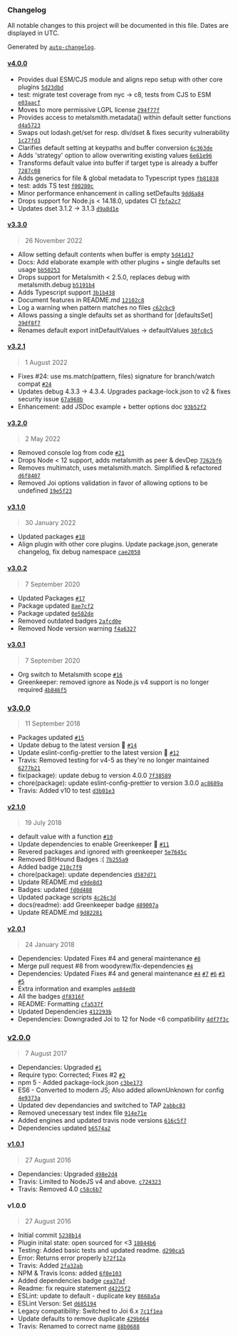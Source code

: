 ### Changelog

All notable changes to this project will be documented in this file. Dates are displayed in UTC.

Generated by [`auto-changelog`](https://github.com/CookPete/auto-changelog).

#### [v4.0.0](https://github.com/metalsmith/default-values/compare/v3.3.0...v4.0.0)

- Provides dual ESM/CJS module and aligns repo setup with other core plugins [`5d23dbd`](https://github.com/metalsmith/default-values/commit/5d23dbd1091e8d09030bdd9b2d6c945e6cd80476)
- test: migrate test coverage from nyc -&gt; c8, tests from CJS to ESM [`e03aacf`](https://github.com/metalsmith/default-values/commit/e03aacf7b4956a962258d791027782fe34953aa2)
- Moves to more permissive LGPL license [`294f77f`](https://github.com/metalsmith/default-values/commit/294f77ffff73f848064dccb2d1817d484e9853c5)
- Provides access to metalsmith.metadata() within default setter functions [`d4a5723`](https://github.com/metalsmith/default-values/commit/d4a57232bb7942ef001ec348a5f44350990f43a2)
- Swaps out lodash.get/set for resp. dlv/dset & fixes security vulnerability [`1c27fd3`](https://github.com/metalsmith/default-values/commit/1c27fd330d854529f7d11b084135fd7ac64d3f36)
- Clarifies default setting at keypaths and buffer conversion [`6c363de`](https://github.com/metalsmith/default-values/commit/6c363de5f777046a03c7432ac425fbf6af089d9f)
- Adds 'strategy' option to allow overwriting existing values [`6e61e96`](https://github.com/metalsmith/default-values/commit/6e61e9653e7bee8d425324805bbc6e88c9fb7a0a)
- Transforms default value into buffer if target type is already a buffer [`7287c08`](https://github.com/metalsmith/default-values/commit/7287c08aa94ef7cd7bdbceb58687acdfdfbc533b)
- Adds generics for file & global metadata to Typescript types [`fb81838`](https://github.com/metalsmith/default-values/commit/fb818381d1246fa023f57f2ee4adaaa53428866f)
- test: adds TS test [`f00280c`](https://github.com/metalsmith/default-values/commit/f00280c89eb01cafd59875e605060a597aae56f0)
- Minor performance enhancement in calling setDefaults [`9dd6a84`](https://github.com/metalsmith/default-values/commit/9dd6a843b8acd413b0d2323f5b056248e74313ae)
- Drops support for Node.js &lt; 14.18.0, updates CI [`fbfa2c7`](https://github.com/metalsmith/default-values/commit/fbfa2c7897368cd272a19d3038d0b98c69a78574)
- Updates dset 3.1.2 -&gt; 3.1.3 [`d9a8d1e`](https://github.com/metalsmith/default-values/commit/d9a8d1e5805f4ccb49c80bec36196d45f87ce7fd)

#### [v3.3.0](https://github.com/metalsmith/default-values/compare/v3.2.1...v3.3.0)

> 26 November 2022

- Allow setting default contents when buffer is empty [`5d41d17`](https://github.com/metalsmith/default-values/commit/5d41d1790b1d4bc6a2905c08d028ab67c83221f4)
- Docs: Add elaborate example with other plugins + single defaults set usage [`bb50253`](https://github.com/metalsmith/default-values/commit/bb502537ffb476208cb032570b3d7c4f4db98847)
- Drops support for Metalsmith &lt; 2.5.0, replaces debug with metalsmith.debug [`b5191b4`](https://github.com/metalsmith/default-values/commit/b5191b471b1d6a3742b57b5eb33629ed32acc12e)
- Adds Typescript support [`3b1b438`](https://github.com/metalsmith/default-values/commit/3b1b438243b0638d0d25db69f55999a97a302f08)
- Document features in README.md [`12102c8`](https://github.com/metalsmith/default-values/commit/12102c81d729d766d7b9be904aa601023b893426)
- Log a warning when pattern matches no files [`c62cbc9`](https://github.com/metalsmith/default-values/commit/c62cbc98f19fa5ac2fe8529996d832895a2cdf93)
- Allows passing a single defaults set as shorthand for [defaultsSet] [`39df8f7`](https://github.com/metalsmith/default-values/commit/39df8f749d22899aaaf4cd1adad5080ae821c193)
- Renames default export initDefaultValues -&gt; defaultValues [`30fc0c5`](https://github.com/metalsmith/default-values/commit/30fc0c5c54392cf21d3ced7eabdab209aac0e26d)

#### [v3.2.1](https://github.com/metalsmith/default-values/compare/v3.2.0...v3.2.1)

> 1 August 2022

- Fixes #24: use ms.match(pattern, files) signature for branch/watch compat [`#24`](https://github.com/metalsmith/default-values/issues/24)
- Updates debug 4.3.3 -&gt; 4.3.4. Upgrades package-lock.json to v2 & fixes security issue [`67a968b`](https://github.com/metalsmith/default-values/commit/67a968b4d3799d6c95d98f2eb2472796c1b59b98)
- Enhancement: add JSDoc example + better options doc [`93b52f2`](https://github.com/metalsmith/default-values/commit/93b52f22b8bf969fa7eb8a7ea10dd8c201c99f91)

#### [v3.2.0](https://github.com/metalsmith/default-values/compare/v3.1.0...v3.2.0)

> 2 May 2022

- Removed console log from code [`#21`](https://github.com/metalsmith/default-values/pull/21)
- Drops Node &lt; 12 support, adds metalsmith as peer & devDep [`7262bf6`](https://github.com/metalsmith/default-values/commit/7262bf604d9d41774bbb13443fd384c3f3d136e1)
- Removes multimatch, uses metalsmith.match. Simplified & refactored [`d6f8407`](https://github.com/metalsmith/default-values/commit/d6f84076e6fe91ca3205c1ed2c14a7cca4694b98)
- Removed Joi options validation in favor of allowing options to be undefined [`19e5f23`](https://github.com/metalsmith/default-values/commit/19e5f23c11cdf2104d6ccce4027ff27728922775)

#### [v3.1.0](https://github.com/metalsmith/default-values/compare/v3.0.2...v3.1.0)

> 30 January 2022

- Updated packages [`#18`](https://github.com/metalsmith/default-values/pull/18)
- Align plugin with other core plugins. Update package.json, generate changelog, fix debug namespace [`cae2058`](https://github.com/metalsmith/default-values/commit/cae2058d73a736adf519f9b83b93b7879ad1a45e)

#### [v3.0.2](https://github.com/metalsmith/default-values/compare/v3.0.1...v3.0.2)

> 7 September 2020

- Updated Packages [`#17`](https://github.com/metalsmith/default-values/pull/17)
- Package updated [`8ae7cf2`](https://github.com/metalsmith/default-values/commit/8ae7cf224db67eb65c239fc473225149f1ab2670)
- Package updated [`0e582de`](https://github.com/metalsmith/default-values/commit/0e582de4de19581ea02792415195395ad646c299)
- Removed outdated badges [`2afcd0e`](https://github.com/metalsmith/default-values/commit/2afcd0e915c27ba7f91538042504160fb47edeb1)
- Removed Node version warning [`f4a6327`](https://github.com/metalsmith/default-values/commit/f4a6327babaa2696062fad1f89d69033b1ee18a4)

#### [v3.0.1](https://github.com/metalsmith/default-values/compare/v3.0.0...v3.0.1)

> 7 September 2020

- Org switch to Metalsmith scope [`#16`](https://github.com/metalsmith/default-values/pull/16)
- Greenkeeper: removed ignore as Node.js v4 support is no longer required [`4b846f5`](https://github.com/metalsmith/default-values/commit/4b846f51e4072aabb2e51271a26742b6a6abde40)

### [v3.0.0](https://github.com/metalsmith/default-values/compare/v2.1.0...v3.0.0)

> 11 September 2018

- Packages updated [`#15`](https://github.com/metalsmith/default-values/pull/15)
- Update debug to the latest version 🚀 [`#14`](https://github.com/metalsmith/default-values/pull/14)
- Update eslint-config-prettier to the latest version 🚀 [`#12`](https://github.com/metalsmith/default-values/pull/12)
- Travis: Removed testing for v4-5 as they're no longer maintained [`6277b21`](https://github.com/metalsmith/default-values/commit/6277b2161445bb915eef68bfb242f5ebc223596d)
- fix(package): update debug to version 4.0.0 [`7f38589`](https://github.com/metalsmith/default-values/commit/7f38589494cd1d96e1f59f85543f91cf8dcf691a)
- chore(package): update eslint-config-prettier to version 3.0.0 [`ac8689a`](https://github.com/metalsmith/default-values/commit/ac8689ad3d97fe55b43bbef6639c252158a5387d)
- Travis: Added v10 to test [`d3b01e3`](https://github.com/metalsmith/default-values/commit/d3b01e33a35e5d6a7ea78b6dee27f9823cafeb0a)

#### [v2.1.0](https://github.com/metalsmith/default-values/compare/v2.0.1...v2.1.0)

> 19 July 2018

- default value with a function [`#10`](https://github.com/metalsmith/default-values/pull/10)
- Update dependencies to enable Greenkeeper 🌴 [`#11`](https://github.com/metalsmith/default-values/pull/11)
- Revered packages and ignored with greenkeeper [`5e7645c`](https://github.com/metalsmith/default-values/commit/5e7645c6de8d23278f91b6160ec813921d2f16ac)
- Removed BitHound Badges :( [`7b255a9`](https://github.com/metalsmith/default-values/commit/7b255a9e3a861d06744542febfcfa5b31da9f747)
- Added badge [`210c7f9`](https://github.com/metalsmith/default-values/commit/210c7f9dbe4946685f7636ae87505334843fba2b)
- chore(package): update dependencies [`d587d71`](https://github.com/metalsmith/default-values/commit/d587d7103483bd7a5b68d75707e1164f765763d1)
- Update README.md [`e9de8d3`](https://github.com/metalsmith/default-values/commit/e9de8d3493943221012737a2583c760cc81bcca0)
- Badges: updated [`fd0d488`](https://github.com/metalsmith/default-values/commit/fd0d4887a2178ff689ad7333bed9d2872e33de7b)
- Updated package scripts [`4c26c3d`](https://github.com/metalsmith/default-values/commit/4c26c3d0110cc2ed99700ae7d7e30cb83dfd7b8b)
- docs(readme): add Greenkeeper badge [`489007a`](https://github.com/metalsmith/default-values/commit/489007ae174d55f6ef375a0fe5984461286e3ca0)
- Update README.md [`9d82281`](https://github.com/metalsmith/default-values/commit/9d82281a72a774c08c0c53f8d4ed4a4c8957e1f8)

#### [v2.0.1](https://github.com/metalsmith/default-values/compare/v2.0.0...v2.0.1)

> 24 January 2018

- Dependencies: Updated Fixes #4 and general maintenance [`#8`](https://github.com/metalsmith/default-values/pull/8)
- Merge pull request #8 from woodyrew/fix-dependencies [`#4`](https://github.com/metalsmith/default-values/issues/4)
- Dependencies: Updated Fixes #4 and general maintenance [`#4`](https://github.com/metalsmith/default-values/issues/4) [`#7`](https://github.com/metalsmith/default-values/issues/7) [`#6`](https://github.com/metalsmith/default-values/issues/6) [`#3`](https://github.com/metalsmith/default-values/issues/3) [`#5`](https://github.com/metalsmith/default-values/issues/5)
- Extra information and examples [`ae84ed0`](https://github.com/metalsmith/default-values/commit/ae84ed0d8d926695efb890150781489f7c3e1352)
- All the badges [`df8316f`](https://github.com/metalsmith/default-values/commit/df8316f62a4658110eb8596f30f3635d7a4bc9de)
- README: Formatting [`cfa537f`](https://github.com/metalsmith/default-values/commit/cfa537fa3f93ac2b8e4c65c7aeec95c72a0deb98)
- Updated Dependencies [`412293b`](https://github.com/metalsmith/default-values/commit/412293be44b6c9d0beee54b590e02ea64c61a2ec)
- Dependencies: Downgraded Joi to 12 for Node &lt;6 compatibility [`4df7f3c`](https://github.com/metalsmith/default-values/commit/4df7f3c70b75e09f876006dbae97582eb49f7d4d)

### [v2.0.0](https://github.com/metalsmith/default-values/compare/v1.0.1...v2.0.0)

> 7 August 2017

- Dependancies: Upgraded [`#1`](https://github.com/metalsmith/default-values/pull/1)
- Require typo: Corrected; Fixes #2 [`#2`](https://github.com/metalsmith/default-values/issues/2)
- npm 5 - Added package-lock.json [`c3be173`](https://github.com/metalsmith/default-values/commit/c3be173fe482521ad7cd8bbaebb3249a02df0db5)
- ES6 - Converted to modern JS; Also added allownUnknown for config [`4e9373a`](https://github.com/metalsmith/default-values/commit/4e9373a6f0a64b96a2f4077da6a9e473abc822b9)
- Updated dev dependancies and switched to TAP [`2abbc83`](https://github.com/metalsmith/default-values/commit/2abbc8386f5e79a0c963b3b49de5f763d1b03360)
- Removed unecessary test index file [`914e71e`](https://github.com/metalsmith/default-values/commit/914e71e068ce535cc18a7d09a135a02820ab6184)
- Added engines and updated travis node versions [`616c5f7`](https://github.com/metalsmith/default-values/commit/616c5f769e86a02582a7bb7aca5970fd8dc59c6d)
- Dependencies updated [`b6574a2`](https://github.com/metalsmith/default-values/commit/b6574a2770da152cfbeea66bc1e39dc859128fd2)

#### [v1.0.1](https://github.com/metalsmith/default-values/compare/v1.0.0...v1.0.1)

> 27 August 2016

- Dependancies: Upgraded [`498e2d4`](https://github.com/metalsmith/default-values/commit/498e2d488bda5ca69906e7e804ad0bb174bc6752)
- Travis: Limited to NodeJS v4 and above. [`c724323`](https://github.com/metalsmith/default-values/commit/c72432396611a6e9c9d812471e825ca96f0b4a42)
- Travis: Removed 4.0 [`c58c6b7`](https://github.com/metalsmith/default-values/commit/c58c6b7f760fd544c52c88b6c49386e7eb430632)

#### v1.0.0

> 27 August 2016

- Initial commit [`5238b14`](https://github.com/metalsmith/default-values/commit/5238b1401b34e384592239730e55f9a14367b313)
- Plugin inital state: open sourced for &lt;3 [`18844b6`](https://github.com/metalsmith/default-values/commit/18844b615993777b5183a63cc9321c4f4e38adf1)
- Testing: Added basic tests and updated readme. [`d290ca5`](https://github.com/metalsmith/default-values/commit/d290ca5bd892d92cd58bd1e43d66aed7f923760e)
- Error: Returns error properly [`b72f12a`](https://github.com/metalsmith/default-values/commit/b72f12a7c2569c25b50970791392746cba4eea22)
- Travis: Added [`2fa32ab`](https://github.com/metalsmith/default-values/commit/2fa32ab1d40903ac23ea5a198b8a7ae4c4160c4c)
- NPM & Travis Icons: added [`6f0e103`](https://github.com/metalsmith/default-values/commit/6f0e1034743b02b5346ddc37a16add84ff208625)
- Added dependencies badge [`cea37af`](https://github.com/metalsmith/default-values/commit/cea37af6d04265ded7b01168faa957972e6ee0f3)
- Readme: fix require statement [`d4225f2`](https://github.com/metalsmith/default-values/commit/d4225f2a5533d4d7a567935a1529e7b4bac60f57)
- ESLint: update to default - duplicate key [`8668a5a`](https://github.com/metalsmith/default-values/commit/8668a5aaa14eff117d738d9150906abcc43de5a2)
- ESLint Verson: Set [`d685194`](https://github.com/metalsmith/default-values/commit/d6851941ab931fc870f4192274b280c630ae0265)
- Legacy compatibility: Switched to Joi 6.x [`7c1f1ea`](https://github.com/metalsmith/default-values/commit/7c1f1ea675aff4ffc4402300c9e6582fe5430166)
- Update defaults to remove duplicate [`429b664`](https://github.com/metalsmith/default-values/commit/429b664e4d98805e811f9d776252b2c3a88c9a5f)
- Travis: Renamed to correct name [`88b0688`](https://github.com/metalsmith/default-values/commit/88b0688a6745255efe5470287106d7ed2a5ecba1)
